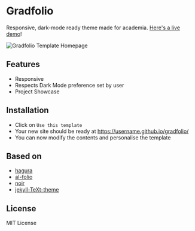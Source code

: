 # Gradfolio

Responsive, dark-mode ready theme made for academia. [Here's a live demo](https://jitinnair1.github.io/gradfolio/)!


![Gradfolio Template Homepage](https://user-images.githubusercontent.com/2485715/110633945-69500f80-81cf-11eb-898c-2f976a332f34.png)



## Features
- Responsive
- Respects Dark Mode preference set by user
- Project Showcase

## Installation
* Click on `Use this template`
* Your new site should be ready at https://username.github.io/gradfolio/
* You can now modify the contents and personalise the template

## Based on
- [hagura](https://github.com/sharu725/hagura)
- [al-folio](https://github.com/alshedivat/al-folio)
- [noir](https://github.com/essentialenemy/noir)
- [jekyll-TeXt-theme](https://github.com/kitian616/jekyll-TeXt-theme)

## License
MIT License
